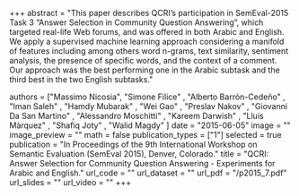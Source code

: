 +++
abstract = "This paper describes QCRI’s participation in SemEval-2015 Task 3 “Answer Selection in Community Question Answering”, which targeted real-life Web forums, and was offered in both Arabic and English. We apply a supervised machine learning approach considering a manifold of features including among others word n-grams, text similarity, sentiment analysis, the presence of specific words, and the context of a comment. Our approach was the best performing one in the Arabic subtask and the third best in the two English subtasks." 

authors = ["Massimo Nicosia", "Simone Filice" , "Alberto Barrón-Cedeño" , "Iman Saleh" , "Hamdy Mubarak" , "Wei Gao" , "Preslav Nakov" , "Giovanni Da San Martino" , "Alessandro Moschitti" , "Kareem Darwish" , "Lluís Màrquez" , "Shafiq Joty" , "Walid Magdy" ]
date = "2015-06-05"
image = ""
image_preview = ""
math = false
publication_types = ["1"]
selected = true
publication = "In Proceedings of the 9th International Workshop on Semantic Evaluation (SemEval 2015), Denver, Colorado."
title = "QCRI: Answer Selection for Community Question Answering - Experiments for Arabic and English."
url_code = ""
url_dataset = ""
url_pdf = "/p2015_7.pdf"
url_slides = ""
url_video = ""
+++


